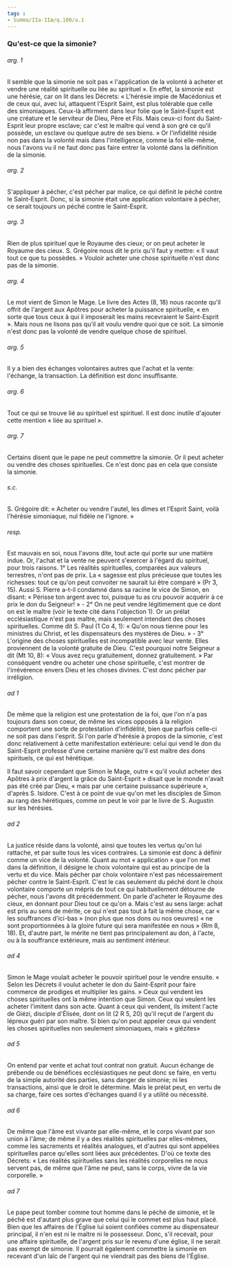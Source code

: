 ```yaml
---
tags : 
- Summa/IIa-IIæ/q.100/a.1
---
```


### Qu'est-ce que la simonie?

###### arg. 1
Il semble que la simonie ne soit pas « l'application de la volonté à acheter et vendre une réalité spirituelle ou liée au spirituel ». En effet, la simonie est une hérésie, car on lit dans les Décrets: « L'hérésie impie de Macédonius et de ceux qui, avec lui, attaquent l'Esprit Saint, est plus tolérable que celle des simoniaques. Ceux-là affirment dans leur folie que le Saint-Esprit est une créature et le serviteur de Dieu, Père et Fils. Mais ceux-ci font du Saint-Esprit leur propre esclave; car c'est le maître qui vend à son gré ce qu'il possède, un esclave ou quelque autre de ses biens. » Or l'infidélité réside non pas dans la volonté mais dans l'intelligence, comme la foi elle-même, nous l'avons vu il ne faut donc pas faire entrer la volonté dans la définition de la simonie. 

###### arg. 2
S'appliquer à pécher, c'est pécher par malice, ce qui définit le péché contre le Saint-Esprit. Donc, si la simonie était une application volontaire à pécher, ce serait toujours un péché contre le Saint-Esprit. 

###### arg. 3
Rien de plus spirituel que le Royaume des cieux; or on peut acheter le Royaume des cieux. S. Grégoire nous dit le prix qu'il faut y mettre: « Il vaut tout ce que tu possèdes. » Vouloir acheter une chose spirituelle n'est donc pas de la simonie. 

###### arg. 4
Le mot vient de Simon le Mage. Le livre des Actes (8, 18) nous raconte qu'il offrit de l'argent aux Apôtres pour acheter la puissance spirituelle, « en sorte que tous ceux à qui il imposerait les mains recevraient le Saint-Esprit ». Mais nous ne lisons pas qu'il ait voulu vendre quoi que ce soit. La simonie n'est donc pas la volonté de vendre quelque chose de spirituel. 

###### arg. 5
Il y a bien des échanges volontaires autres que l'achat et la vente: l'échange, la transaction. La définition est donc insuffisante. 

###### arg. 6
Tout ce qui se trouve lié au spirituel est spirituel. Il est donc inutile d'ajouter cette mention « liée au spirituel ». 

###### arg. 7
Certains disent que le pape ne peut commettre la simonie. Or il peut acheter ou vendre des choses spirituelles. Ce n'est donc pas en cela que consiste la simonie. 

###### s.c.
S. Grégoire dit: « Acheter ou vendre l'autel, les dîmes et l'Esprit Saint, voilà l'hérésie simoniaque, nul fidèle ne l'ignore. » 

###### resp.
Est mauvais en soi, nous l'avons dite, tout acte qui porte sur une matière indue. Or, l'achat et la vente ne peuvent s'exercer à l'égard du spirituel, pour trois raisons. 1° Les réalités spirituelles, comparées aux valeurs terrestres, n'ont pas de prix. La « sagesse est plus précieuse que toutes les richesses: tout ce qu'on peut convoiter ne saurait lui être comparé » (Pr 3, 15). Aussi S. Pierre a-t-il condamné dans sa racine le vice de Simon, en disant: « Périsse ton argent avec toi, puisque tu as cru pouvoir acquérir à ce prix le don du Seigneur! » - 2° On ne peut vendre légitimement que ce dont on est le maître (voir le texte cité dans l'objection 1). Or un prélat ecclésiastique n'est pas maître, mais seulement intendant des choses spirituelles. Comme dit S. Paul (1 Co 4, 1): « Qu'on nous tienne pour les ministres du Christ, et les dispensateurs des mystères de Dieu. » - 3° L'origine des choses spirituelles est incompatible avec leur vente. Elles proviennent de la volonté gratuite de Dieu. C'est pourquoi notre Seigneur a dit (Mt 10, 8): « Vous avez reçu gratuitement, donnez gratuitement. » Par conséquent vendre ou acheter une chose spirituelle, c'est montrer de l'irrévérence envers Dieu et les choses divines. C'est donc pécher par irréligion. 

###### ad 1
De même que la religion est une protestation de la foi, que l'on n'a pas toujours dans son coeur, de même les vices opposés à la religion comportent une sorte de protestation d'infidélité, bien que parfois celle-ci ne soit pas dans l'esprit. Si l'on parle d'hérésie à propos de la simonie, c'est donc relativement à cette manifestation extérieure: celui qui vend le don du Saint-Esprit professe d'une certaine manière qu'il est maître des dons spirituels, ce qui est hérétique. 

Il faut savoir cependant que Simon le Mage, outre « qu'il voulut acheter des Apôtres à prix d'argent la grâce du Saint-Esprit » disait que le monde n'avait pas été créé par Dieu, « mais par une certaine puissance supérieure », d'après S. Isidore. C'est à ce point de vue qu'on met les disciples de Simon au rang des hérétiques, comme on peut le voir par le livre de S. Augustin sur les hérésies. 

###### ad 2
La justice réside dans la volonté, ainsi que toutes les vertus qu'on lui rattache, et par suite tous les vices contraires. La simonie est donc à définir comme un vice de la volonté. Quant au mot « application » que l'on met dans la définition, il désigne le choix volontaire qui est au principe de la vertu et du vice. Mais pécher par choix volontaire n'est pas nécessairement pécher contre le Saint-Esprit. C'est le cas seulement du péché dont le choix volontaire comporte un mépris de tout ce qui habituellement détourne de pécher, nous l'avons dit précédemment. On parle d'acheter le Royaume des cieux, en donnant pour Dieu tout ce qu'on a. Mais c'est au sens large: achat est pris au sens de mérite, ce qui n'est pas tout à fait la même chose, car « les souffrances d'ici-bas » (non plus que nos dons ou nos oeuvres) « ne sont proportionnées à la gloire future qui sera manifestée en nous » (Rm 8, 18). Et, d'autre part, le mérite ne tient pas principalement au don, à l'acte, ou à la souffrance extérieure, mais au sentiment intérieur. 

###### ad 4
Simon le Mage voulait acheter le pouvoir spirituel pour le vendre ensuite. « Selon les Décrets il voulut acheter le don du Saint-Esprit pour faire commerce de prodiges et multiplier les gains. » Ceux qui vendent les choses spirituelles ont la même intention que Simon. Ceux qui veulent les acheter l'imitent dans son acte. Quant à ceux qui vendent, ils imitent l'acte de Giézi, disciple d'Élisée, dont on lit (2 R 5, 20) qu'il reçut de l'argent du lépreux guéri par son maître. Si bien qu'on peut appeler ceux qui vendent les choses spirituelles non seulement simoniaques, mais « giézites» 

###### ad 5
On entend par vente et achat tout contrat non gratuit. Aucun échange de prébende ou de bénéfices ecclésiastiques ne peut donc se faire, en vertu de la simple autorité des parties, sans danger de simonie; ni les transactions, ainsi que le droit le détermine. Mais le prélat peut, en vertu de sa charge, faire ces sortes d'échanges quand il y a utilité ou nécessité. 

###### ad 6
De même que l'âme est vivante par elle-même, et le corps vivant par son union à l'âme; de même il y a des réalités spirituelles par elles-mêmes, comme les sacrements et réalités analogues, et d'autres qui sont appelées spirituelles parce qu'elles sont liées aux précédentes. D'où ce texte des Décrets: « Les réalités spirituelles sans les réalités corporelles ne nous servent pas, de même que l'âme ne peut, sans le corps, vivre de la vie corporelle. » 

###### ad 7
Le pape peut tomber comme tout homme dans le péché de simonie, et le péché est d'autant plus grave que celui qui le commet est plus haut placé. Bien que les affaires de l'Église lui soient confiées comme au dispensateur principal, il n'en est ni le maître ni le possesseur. Donc, s'il recevait, pour une affaire spirituelle, de l'argent pris sur le revenu d'une église, il ne serait pas exempt de simonie. Il pourrait également commettre la simonie en recevant d'un laïc de l'argent qui ne viendrait pas des biens de l'Église. 

